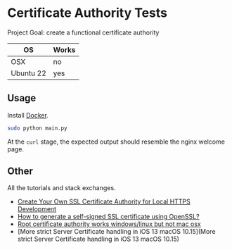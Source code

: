 # Certificate Authority Tests

Project Goal: create a functional certificate authority

| OS | Works |
| - | - |
| OSX | no |
| Ubuntu 22 | yes |

## Usage
Install [Docker](https://docs.docker.com/engine/install/).

```sh
sudo python main.py
```
At the `curl` stage, the expected output should resemble the nginx welcome page.

## Other
All the tutorials and stack exchanges.
- [Create Your Own SSL Certificate Authority for Local HTTPS Development](https://deliciousbrains.com/ssl-certificate-authority-for-local-https-development/)
- [How to generate a self-signed SSL certificate using OpenSSL?](https://stackoverflow.com/a/41366949)
- [Root certificate authority works windows/linux but not mac osx](https://superuser.com/questions/762158/root-certificate-authority-works-windows-linux-but-not-mac-osx-malformed)
- [More strict Server Certificate handling in iOS 13 macOS 10.15](More strict Server Certificate handling in iOS 13 macOS 10.15)